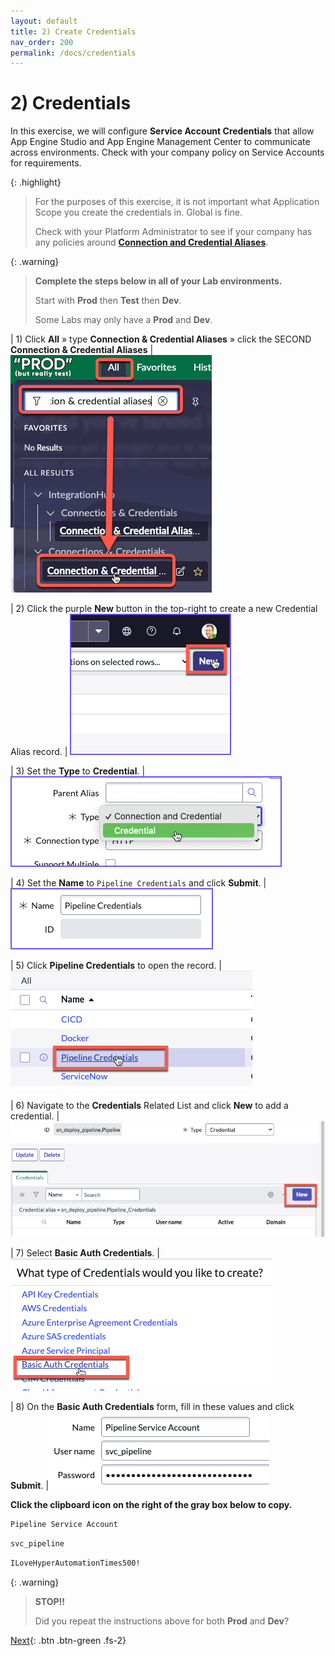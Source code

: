 ```yaml
---
layout: default
title: 2) Create Credentials
nav_order: 200
permalink: /docs/credentials
---
```


# 2) Credentials

In this exercise, we will configure **Service Account Credentials** that allow App Engine Studio and App Engine Management Center to communicate across environments. Check with your company policy on Service Accounts for requirements. 

{: .highlight}
> For the purposes of this exercise, it is not important what Application Scope you create the credentials in. Global is fine.
>
> Check with your Platform Administrator to see if your company has any policies around **[Connection and Credential Aliases](https://docs.servicenow.com/csh?topicname=connection-alias.html&version=latest)**.

{: .warning}
> **Complete the steps below in all of your Lab environments.**
>
> Start with **Prod** then **Test** then **Dev**.
>
> Some Labs may only have a **Prod** and **Dev**.  

| 1) Click **All** » type **Connection & Credential Aliases** » click the SECOND **Connection & Credential Aliases**
| ![](../assets/images/2023-07-11-15-10-23.png)

| 2) Click the purple **New** button in the top-right to create a new Credential Alias record. 
| ![](../assets/images/2023-03-07-15-38-10.png)

| 3) Set the **Type** to **Credential**. 
| ![](../assets/images/2023-03-07-15-37-39.png) 

| 4) Set the **Name** to `Pipeline Credentials` and click **Submit**.
| ![](../assets/images/2023-03-08-14-14-44.png)

| 5) Click **Pipeline Credentials** to open the record. 
|![](../assets/images/2023-03-09-13-48-09.png) 

| 6) Navigate to the **Credentials** Related List and click **New** to add a credential. 
|![](../assets/images/2023-03-09-13-49-03.png)

| 7) Select **Basic Auth Credentials**.
|![](../assets/images/2023-03-09-13-50-33.png)

| 8) On the **Basic Auth Credentials** form, fill in these values and click **Submit**. 
|![](../assets/images/2023-06-27-22-50-59.png)

**Click the clipboard icon on the right of the gray box below to copy.**

```markdown
Pipeline Service Account
```
```markdown
svc_pipeline
```
```markdown
ILoveHyperAutomationTimes500!
```

{: .warning}
> **STOP!!**
>
> Did you repeat the instructions above for both **Prod** and **Dev**?

[Next](/lab-aemc-utah/docs/configure-prod-environments){: .btn .btn-green .fs-2}